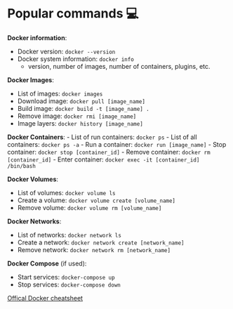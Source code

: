 # Popular commands 💻

**Docker information**:
   - Docker version: `docker --version`
   - Docker system information: `docker info`
      - version, number of images, number of containers, plugins, etc.

**Docker Images**:
   - List of images: `docker images`
   - Download image: `docker pull [image_name]`
   - Build image: `docker build -t [image_name] .`
   - Remove image: `docker rmi [image_name]`
   - Image layers: `docker history [image_name]`

**Docker Containers**:
      - List of run containers: `docker ps`
      - List of all containers: `docker ps -a`
      - Run a container: `docker run [image_name]`
      - Stop container: `docker stop [container_id]`
      - Remove container: `docker rm [container_id]`
      - Enter container: `docker exec -it [container_id] /bin/bash`

**Docker Volumes**:
   - List of volumes: `docker volume ls`
   - Create a volume: `docker volume create [volume_name]`
   - Remove volume: `docker volume rm [volume_name]`

**Docker Networks**:
   - List of networks: `docker network ls`
   - Create a network: `docker network create [network_name]`
   - Remove network: `docker network rm [network_name]`

**Docker Compose** (if used):
   - Start services: `docker-compose up`
   - Stop services: `docker-compose down`

[Offical Docker cheatsheet](https://docs.docker.com/get-started/docker_cheatsheet.pdf)
